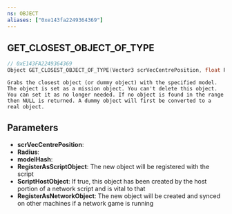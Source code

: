 ```yaml
---
ns: OBJECT
aliases: ["0xe143fa2249364369"]
---
```

## GET_CLOSEST_OBJECT_OF_TYPE

```c
// 0xE143FA2249364369
Object GET_CLOSEST_OBJECT_OF_TYPE(Vector3 scrVecCentrePosition, float Radius, Hash modelHash, bool RegisterAsScriptObject, bool ScriptHostObject, bool RegisterAsNetworkObject);
```

```
Grabs the closest object (or dummy object) with the specified model. The object is set as a mission object. You can't delete this object. You can set it as no longer needed. If no object is found in the range then NULL is returned. A dummy object will first be converted to a real object.
```

## Parameters
* **scrVecCentrePosition**: 
* **Radius**: 
* **modelHash**: 
* **RegisterAsScriptObject**: The new object will be registered with the script
* **ScriptHostObject**: If true, this object has been created by the host portion of a network script and is vital to that
* **RegisterAsNetworkObject**: The new object will be created and synced on other machines if a network game is running
